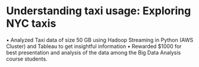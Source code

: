 # Understanding taxi usage: Exploring NYC taxis
• Analyzed Taxi data of size 50 GB using Hadoop Streaming in Python (AWS Cluster) and Tableau to get insightful information
•	Rewarded $1000 for best presentation and analysis of the data among the Big Data Analysis course students.
